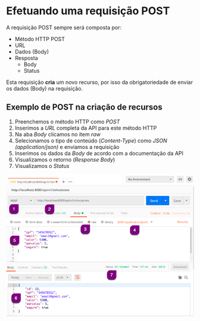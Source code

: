 # Efetuando uma requisição POST

A requisição POST sempre será composta por:

* Método HTTP POST
* URL
* Dados (Body)
* Resposta
  * Body
  * Status

Esta requisição **cria** um novo recurso, por isso da obrigatoriedade de enviar os dados (Body) na requisição.

## Exemplo de POST na criação de recursos

1. Preenchemos o método HTTP como _POST_
2. Inserimos a *URL* completa da API para este método HTTP
3. Na aba _Body_ clicamos no item _raw_
4. Selecionamos o tipo de conteúdo (_Content-Type_) como _JSON (application/json)_ e enviamos a requisição
5. Inserimos os dados da _Body_ de acordo com a documentação da API
6. Visualizamos o retorno (*Response Body*)
7. Visualizamos o _Status_

![exemplo_post](uploads/c05a3c9dc9ad7c4687665c60a3a2d508/exemplo_post.png)
